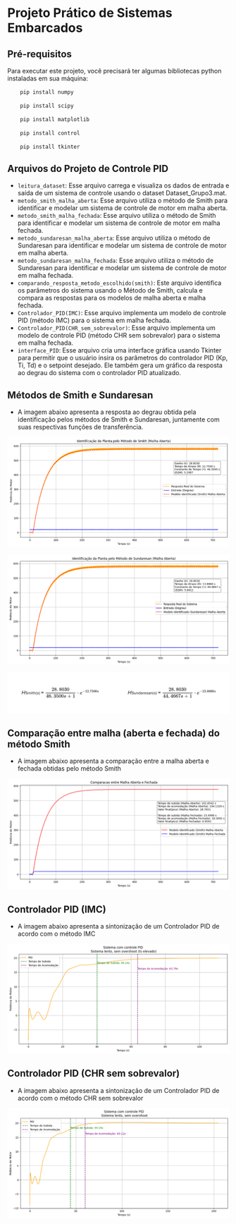 # Projeto Prático de Sistemas Embarcados

## Pré-requisitos

Para executar este projeto, você precisará ter algumas bibliotecas python instaladas em sua máquina:

```sh
    pip install numpy
```
```sh
    pip install scipy
```
```sh
    pip install matplotlib
```
```sh
    pip install control
```
```sh
    pip install tkinter
```

## Arquivos do Projeto de Controle PID
- `leitura_dataset`: Esse arquivo carrega e visualiza os dados de entrada e saída de um sistema de controle usando o dataset Dataset_Grupo3.mat.
- `metodo_smith_malha_aberta`: Esse arquivo utiliza o método de Smith para identificar e modelar um sistema de controle de motor em malha aberta.
- `metodo_smith_malha_fechada`: Esse arquivo utiliza o método de Smith para identificar e modelar um sistema de controle de motor em malha fechada.
- `metodo_sundaresan_malha_aberta`: Esse arquivo utiliza o método de Sundaresan para identificar e modelar um sistema de controle de motor em malha aberta.
- `metodo_sundaresan_malha_fechada`: Esse arquivo utiliza o método de Sundaresan para identificar e modelar um sistema de controle de motor em malha fechada.
- `comparando_resposta_metodo_escolhido(smith)`: Este arquivo identifica os parâmetros do sistema usando o Método de Smith, calcula e compara as respostas para os modelos de malha aberta e malha fechada.
- `Controlador_PID(IMC)`: Esse arquivo implementa um modelo de controle PID (método IMC) para o sistema em malha fechada.
- `Controlador_PID(CHR_sem_sobrevalor)`: Esse arquivo implementa um modelo de controle PID (método CHR sem sobrevalor) para o sistema em malha fechada.
- `interface_PID`: Esse arquivo cria uma interface gráfica usando Tkinter para permitir que o usuário insira os parâmetros do controlador PID (Kp, Ti, Td) e o setpoint desejado. Ele também gera um gráfico da resposta ao degrau do sistema com o controlador PID atualizado.

## Métodos de Smith e Sundaresan

 - A imagem abaixo apresenta a resposta ao degrau obtida pela identificação pelos métodos de Smith e Sundaresan, juntamente com suas respectivas funções de transferência.

![metodo_smith](./imagens/metodo_smith_malha_aberta.png)

![metodo_sundaresan](./imagens/metodo_sundaresan_malha_aberta.png)

![funções de transferência](./imagens/função_transferência_smith_e_sundaresan.png)

## Comparação entre malha (aberta e fechada) do método Smith

 - A imagem abaixo apresenta a comparação entre a malha aberta e fechada obtidas pelo método Smith

![comparação entre malha aberta e fechada](./imagens/comparação_malha_aberta_e_fechada.png)

## Controlador PID (IMC)

 - A imagem abaixo apresenta a sintonização de um Controlador PID de acordo com o método IMC

![sintonização PID com método IMC](./imagens/sistema_com_controle_PID_(IMC).png)

## Controlador PID (CHR sem sobrevalor)

 - A imagem abaixo apresenta a sintonização de um Controlador PID de acordo com o método CHR sem sobrevalor

![sintonização PID com método CHR sem sobrevalor](./imagens/sistema_com_controle_PID_(CHR_sem_sobrevalor).png)

